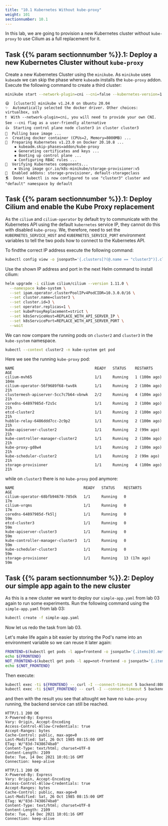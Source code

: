 ```yaml
---
title: "10.1 Kubernetes Without kube-proxy"
weight: 101
sectionnumber: 10.1
---
```


In this lab, we are going to provision a new Kubernetes cluster without `kube-proxy` to use Cilium as a full replacement for it.


## Task {{% param sectionnumber %}}.1: Deploy a new Kubernetes Cluster without `kube-proxy`


Create a new Kubernetes Cluster using the `minikube`. As `minikube` uses `kubeadm` we can skip the phase where `kubeadm` installs the `kube-proxy` addon. Execute the following command to create a third cluster:

```bash
minikube start --network-plugin=cni --cni=false --kubernetes-version=1.23.0 --extra-config=kubeadm.skip-phases=addon/kube-proxy -p cluster3
```

```
😄  [cluster3] minikube v1.24.0 on Ubuntu 20.04
✨  Automatically selected the docker driver. Other choices: virtualbox, ssh
❗  With --network-plugin=cni, you will need to provide your own CNI. See --cni flag as a user-friendly alternative
👍  Starting control plane node cluster3 in cluster cluster3
🚜  Pulling base image ...
🔥  Creating docker container (CPUs=2, Memory=8000MB) ...
🐳  Preparing Kubernetes v1.23.0 on Docker 20.10.8 ...
    ▪ kubeadm.skip-phases=addon/kube-proxy
    ▪ Generating certificates and keys ...
    ▪ Booting up control plane ...
    ▪ Configuring RBAC rules ...
🔎  Verifying Kubernetes components...
    ▪ Using image gcr.io/k8s-minikube/storage-provisioner:v5
🌟  Enabled addons: storage-provisioner, default-storageclass
🏄  Done! kubectl is now configured to use "cluster3" cluster and "default" namespace by default
```


## Task {{% param sectionnumber %}}.1: Deploy Cilium and enable the Kube Proxy replacement

As the `cilium` and `cilium-operator` by default try to communicate with the Kubernetes API using the default `kubernetes` service IP, they cannot do this with disabled `kube-proxy`. We, therefore, need to set the `KUBERNETES_SERVICE_HOST` and `KUBERNETES_SERVICE_PORT` environment variables to tell the two pods how to connect to the Kubernetes API.

To findthe correct IP address execute the following command:

```bash
kubectl config view -o jsonpath='{.clusters[?(@.name == "cluster3")].cluster.server}'
```

Use the shown IP address and port in the next Helm command to install cilium:

```bash
helm upgrade -i cilium cilium/cilium --version 1.11.0 \
  --namespace kube-system \
  --set ipam.operator.clusterPoolIPv4PodCIDR=10.3.0.0/16 \
  --set cluster.name=cluster3 \
  --set cluster.id=3 \
  --set operator.replicas=1 \
  --set kubeProxyReplacement=strict \
  --set k8sServiceHost=REPLACE_WITH_API_SERVER_IP \
  --set k8sServicePort=REPLACE_WITH_API_SERVER_PORT \
  --wait
```

We can now compare the running pods on `cluster2` and `cluster3` in the `kube-system` namespace.

```bash
kubectl --context cluster2 -n kube-system get pod
```

Here we see the running `kube-proxy` pod:

```
NAME                                    READY   STATUS    RESTARTS       AGE
cilium-mvh65                            1/1     Running   1 (100m ago)   104m
cilium-operator-56f9689f68-twv8k        1/1     Running   2 (100m ago)   21h
clustermesh-apiserver-5cc7c7b64-vbnwk   2/2     Running   4 (100m ago)   21h
coredns-64897985d-f2s5c                 1/1     Running   2 (100m ago)   21h
etcd-cluster2                           1/1     Running   2 (100m ago)   21h
hubble-relay-6486ddd7cc-2c9p2           1/1     Running   2 (100m ago)   21h
kube-apiserver-cluster2                 1/1     Running   2 (99m ago)    21h
kube-controller-manager-cluster2        1/1     Running   2 (100m ago)   21h
kube-proxy-gd8w4                        1/1     Running   2 (100m ago)   21h
kube-scheduler-cluster2                 1/1     Running   2 (99m ago)    21h
storage-provisioner                     1/1     Running   4 (100m ago)   21h

```

while on `cluster3` there is no `kube-proxy` pod anymore:

```
NAME                               READY   STATUS    RESTARTS       AGE
cilium-operator-68bfb94678-785dk   1/1     Running   0              17m
cilium-vrqms                       1/1     Running   0              17m
coredns-64897985d-fk5lj            1/1     Running   0              59m
etcd-cluster3                      1/1     Running   0              59m
kube-apiserver-cluster3            1/1     Running   0              59m
kube-controller-manager-cluster3   1/1     Running   0              59m
kube-scheduler-cluster3            1/1     Running   0              59m
storage-provisioner                1/1     Running   13 (17m ago)   59m
```


## Task {{% param sectionnumber %}}.2: Deploy our simple app again to the new cluster

As this is a new cluster we want to deploy our `simple-app.yaml` from lab 03 again to run some experiments. Run the following command using the `simple-app.yaml` from lab 03:

```bash
kubectl create -f simple-app.yaml
```

Now let us redo the task from lab 03.

Let's make life again a bit easier by storing the Pod's name into an environment variable so we can reuse it later again:

```bash
FRONTEND=$(kubectl get pods -l app=frontend -o jsonpath='{.items[0].metadata.name}')
echo ${FRONTEND}
NOT_FRONTEND=$(kubectl get pods -l app=not-frontend -o jsonpath='{.items[0].metadata.name}')
echo ${NOT_FRONTEND}
```

Then execute:

```bash
kubectl exec -ti ${FRONTEND} -- curl -I --connect-timeout 5 backend:8080
kubectl exec -ti ${NOT_FRONTEND} -- curl -I --connect-timeout 5 backend:8080
```
and then with the result you see that altought we have no `kube-proxy` running, the backend service can still be reached.

```
HTTP/1.1 200 OK
X-Powered-By: Express
Vary: Origin, Accept-Encoding
Access-Control-Allow-Credentials: true
Accept-Ranges: bytes
Cache-Control: public, max-age=0
Last-Modified: Sat, 26 Oct 1985 08:15:00 GMT
ETag: W/"83d-7438674ba0"
Content-Type: text/html; charset=UTF-8
Content-Length: 2109
Date: Tue, 14 Dec 2021 10:01:16 GMT
Connection: keep-alive

HTTP/1.1 200 OK
X-Powered-By: Express
Vary: Origin, Accept-Encoding
Access-Control-Allow-Credentials: true
Accept-Ranges: bytes
Cache-Control: public, max-age=0
Last-Modified: Sat, 26 Oct 1985 08:15:00 GMT
ETag: W/"83d-7438674ba0"
Content-Type: text/html; charset=UTF-8
Content-Length: 2109
Date: Tue, 14 Dec 2021 10:01:16 GMT
Connection: keep-alive
```
